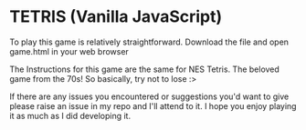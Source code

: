 <h1>TETRIS (Vanilla JavaScript) </h1>

<p> To play this game is relatively straightforward. Download the file and open game.html in your web browser </p>
<p> The Instructions for this game are the same for NES Tetris. The beloved game from the 70s! So basically, try not to lose :> </p>
<p> If there are any issues you encountered or suggestions you'd want to give please raise an issue in my repo and I'll attend to it. I hope you enjoy playing
it as much as I did developing it. </p>
